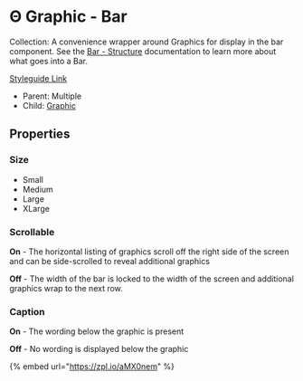 # Θ Graphic - Bar

Collection: A convenience wrapper around Graphics for display in the bar component. See the [Bar - Structure](bar-structure.md) documentation to learn more about what goes into a Bar.

[Styleguide Link](https://zpl.io/V4RQ1zy)

* Parent: Multiple
* Child: [Graphic](./)

## Properties

### Size

* Small
* Medium
* Large
* XLarge

### Scrollable

**On** - The horizontal listing of graphics scroll off the right side of the screen and can be side-scrolled to reveal additional graphics

**Off** - The width of the bar is locked to the width of the screen and additional graphics wrap to the next row.

### Caption

**On** - The wording below the graphic is present

**Off** - No wording is displayed below the graphic



{% embed url="https://zpl.io/aMX0nem" %}

